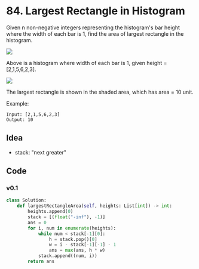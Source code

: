 # 84. Largest Rectangle in Histogram


Given n non-negative integers representing the histogram's bar height where the width of each bar is 1, find the area of largest rectangle in the histogram.

 
![](https://assets.leetcode.com/uploads/2018/10/12/histogram.png)

Above is a histogram where width of each bar is 1, given height = [2,1,5,6,2,3].

![](https://assets.leetcode.com/uploads/2018/10/12/histogram_area.png) 


The largest rectangle is shown in the shaded area, which has area = 10 unit.

 

Example:

```
Input: [2,1,5,6,2,3]
Output: 10
``` 

## Idea 

- stack: "next greater" 

## Code 


### v0.1

``` python
class Solution:
    def largestRectangleArea(self, heights: List[int]) -> int:
        heights.append(0)
        stack = [(float("-inf"), -1)] 
        ans = 0
        for i, num in enumerate(heights):
            while num < stack[-1][0]:
                h = stack.pop()[0]
                w = i - stack[-1][-1] - 1
                ans = max(ans, h * w)
            stack.append((num, i))
        return ans

```